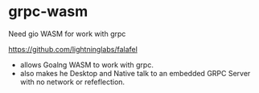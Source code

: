 # grpc-wasm

Need gio WASM for work with grpc 

https://github.com/lightninglabs/falafel
- allows Goalng WASM to work with grpc.
- also makes he Desktop and Native talk to an embedded GRPC Server with no network or refeflection.